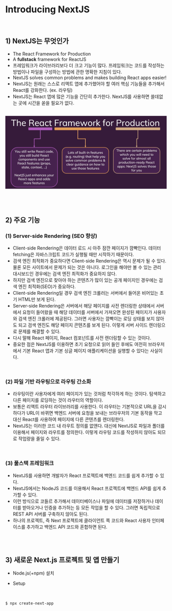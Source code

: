 # Introducing NextJS

<br>

## 1) NextJS는 무엇인가
-   The React Framework for Production
-   A **fullstack** framework for ReactJS
-   프레임워크가 라이브러리보다 더 크고 기능이 많다. 프레임워크는 코드를 작성하는 방법이나 파일을 구성하는 방법에 관한 명확한 지침이 있다.
-   NextJS solves common problems and makes building React apps easier!
-   NextJS는 원래는 스스로 리액트 앱에 추가했어야 할 여러 핵심 기능들을 추가해서 React를 강화한다. (ex. 라우팅)
-   NextJS는 React 앱에 많은 기능을 간단히 추가한다. NextJS를 사용하면 쓸데없는 곳에 시간을 쏟을 필요가 없다.

<br>

<img src="image.png" width="650px">

<br><br>

## 2) 주요 기능

### (1) Server-side Rendering (SEO 향상)

-   Client-side Rendering은 데이터 로드 시 아주 잠깐 페이지가 깜빡인다. 데이터 fetching은 자바스크립트 코드가 실행될 때만 시작하기 때문이다.
-   검색 엔진 최적화가 중요하다면 Client-side Rendering은 역시 문제가 될 수 있다. 물론 모든 사이트에서 문제가 되는 것은 아니다. 로그인을 해야만 볼 수 있는 관리 대시보드인 경우에는 검색 엔진 최적화가 중요하지 않다.
-   하지만 검색 엔진으로 찾아야 하는 콘텐츠가 많이 있는 공개 페이지인 경우에는 검색 엔진 최적화(SEO)가 중요하다.
-   Client-side Rendering일 경우 검색 엔진 크롤러는 서버에서 들어온 비어있는 초기 HTML만 보게 된다. 
-   Server-side Rendering은 서버에서 해당 페이지를 사전 렌더링한 상태에서 서버에서 요청이 들어왔을 때 해당 데이터를 서버에서 가져오면 완성된 페이지가 사용자와 검색 엔진 크롤러에 제공된다. 그러면 사용자는 깜빡이는 로딩 상태를 보지 않아도 되고 검색 엔진도 해당 페이지 콘텐츠를 보게 된다. 이렇게 서버 사이드 렌더링으로 문제를 해결할 수 있다.
-   다시 말해 React 페이지, React 컴포넌트를 사전 렌더링할 수 있는 것이다.
-   중요한 점은 NextJS를 이용하면 초기 요청으로 읽어 들인 후에도 여전히 브라우저에서 기본 React 앱과 기본 싱글 페이지 애플리케이션을 실행할 수 있다는 사실이다.

<br>

### (2) 파일 기반 라우팅으로 라우팅 간소화
-   라우팅이란 사용자에게 여러 페이지가 있는 것처럼 착각하게 하는 것이다. 탐색하고 다른 페이지를 로딩하는 것이 라우터의 역할이다.
-   보통은 리액트 라우터 라이브러리를 사용한다. 이 라우터는 기본적으로 URL을 감시하다가 URL이 바뀌면 백엔드 서버에 요청을 보내는 브라우저의 기본 동작을 막고 대신 React를 사용하여 페이지에 다른 콘텐츠를 렌더링한다.
-   NextJS는 이러한 코드 내 라우트 정의를 없앤다. 대신에 NextJS로 파일과 폴더를 이용해서 페이지와 라우트를 정의한다. 이렇게 라우팅 코드를 작성하지 않아도 되므로 작업량을 줄일 수 있다.

<br>

### (3) 풀스택 프레임워크
-   NextJS를 사용하면 개발자가 React 프로젝트에 백엔드 코드를 쉽게 추가할 수 있다.
-   NextJS에서는 NodeJS 코드를 이용해서 React 프로젝트에 백엔드 API를 쉽게 추가할 수 있다.
-   이런 방식으로 코들르 추가해서 데이터베이스나 파일에 데이터를 저장하거나 데이터를 받아오거나 인증을 추가하는 등 모든 작업을 할 수 있다. 그러면 독립적으로 REST API 서버를 구축하지 않아도 된다.
-   하나의 프로젝트, 즉 Next 프로젝트에 클라이언트 쪽 코드와 React 사용자 인터페이스를 추가하고 백엔드 API 코드와 혼합하면 된다.

<br><br>

## 3) 새로운 Next.js 프로젝트 및 앱 만들기

- Node.js(+npm) 설치

- Setup

<br>

```
$ npx create-next-app
```